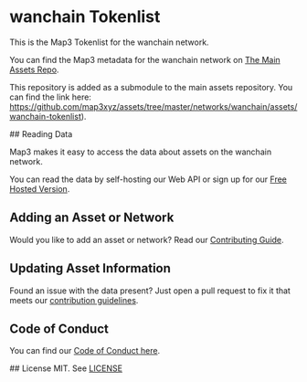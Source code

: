 
# wanchain Tokenlist

This is the Map3 Tokenlist for the wanchain network.

You can find the Map3 metadata for the wanchain network on [The Main Assets Repo](https://github.com/map3xyz/assets/tree/master/networks/wanchain).

This repository is added as a submodule to the main assets repository. You can find the link here: https://github.com/map3xyz/assets/tree/master/networks/wanchain/assets/wanchain-tokenlist).

## Reading Data

Map3 makes it easy to access the data about assets on the wanchain network. 

You can read the data by self-hosting our Web API or sign up for our [Free Hosted Version](https://map3.xyz).

## Adding an Asset or Network 

Would you like to add an asset or network? Read our [Contributing Guide](https://github.com/map3xyz/assets/tree/master/docs/CONTRIBUTING.md).

## Updating Asset Information

Found an issue with the data present? Just open a pull request to fix it that meets our [contribution guidelines](https://github.com/map3xyz/assets/tree/master/docs/CONTRIBUTING.md).

## Code of Conduct
You can find our [Code of Conduct here](https://github.com/map3xyz/assets/tree/master/docs/CODE_OF_CONDUCT.md).

## License
MIT. See [LICENSE](LICENSE)
